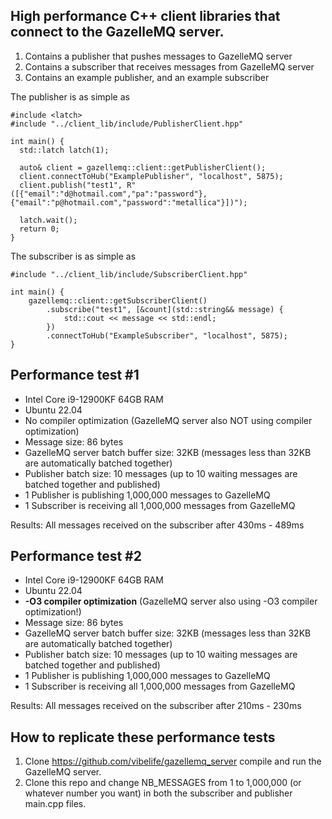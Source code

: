 High performance C++ client libraries that connect to the GazelleMQ server.
---
1) Contains a publisher that pushes messages to GazelleMQ server
2) Contains a subscriber that receives messages from GazelleMQ server
3) Contains an example publisher, and an example subscriber

The publisher is as simple as 
```
#include <latch>
#include "../client_lib/include/PublisherClient.hpp"

int main() {
  std::latch latch(1);

  auto& client = gazellemq::client::getPublisherClient();
  client.connectToHub("ExamplePublisher", "localhost", 5875);
  client.publish("test1", R"([{"email":"d@hotmail.com","pa":"password"},{"email":"p@hotmail.com","password":"metallica"}])");

  latch.wait();
  return 0;
}
```

The subscriber is as simple as
```
#include "../client_lib/include/SubscriberClient.hpp"

int main() {
    gazellemq::client::getSubscriberClient()
        .subscribe("test1", [&count](std::string&& message) {
            std::cout << message << std::endl;
        })
        .connectToHub("ExampleSubscriber", "localhost", 5875);
}
```
## Performance test #1

- Intel Core i9-12900KF 64GB RAM
- Ubuntu 22.04
- No compiler optimization (GazelleMQ server also NOT using compiler optimization)
- Message size: 86 bytes
- GazelleMQ server batch buffer size: 32KB (messages less than 32KB are automatically batched together)
- Publisher batch size: 10 messages (up to 10 waiting messages are batched together and published)
- 1 Publisher is publishing 1,000,000 messages to GazelleMQ
- 1 Subscriber is receiving all 1,000,000 messages from GazelleMQ

Results:  All messages received on the subscriber after 430ms - 489ms

## Performance test #2

- Intel Core i9-12900KF 64GB RAM
- Ubuntu 22.04
- **-O3 compiler optimization** (GazelleMQ server also using -O3 compiler optimization!)
- Message size: 86 bytes
- GazelleMQ server batch buffer size: 32KB (messages less than 32KB are automatically batched together)
- Publisher batch size: 10 messages (up to 10 waiting messages are batched together and published)
- 1 Publisher is publishing 1,000,000 messages to GazelleMQ
- 1 Subscriber is receiving all 1,000,000 messages from GazelleMQ

Results:  All messages received on the subscriber after 210ms - 230ms

## How to replicate these performance tests
1) Clone https://github.com/vibelife/gazellemq_server compile and run the GazelleMQ server.
2) Clone this repo and change NB_MESSAGES from 1 to 1,000,000 (or whatever number you want) in both the subscriber and publisher main.cpp files.
